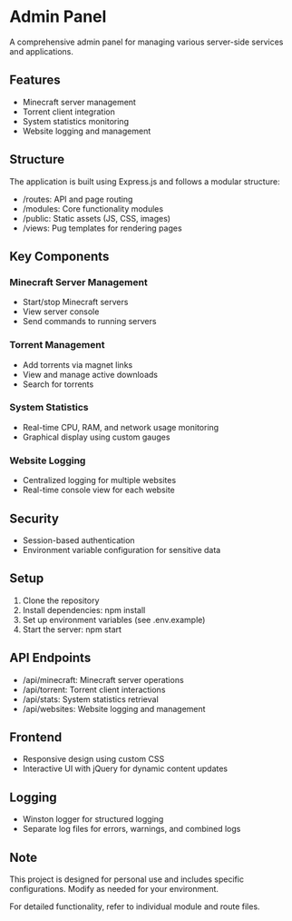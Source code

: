 # Admin Panel

A comprehensive admin panel for managing various server-side services and applications.

## Features

- Minecraft server management
- Torrent client integration
- System statistics monitoring
- Website logging and management

## Structure

The application is built using Express.js and follows a modular structure:

- /routes: API and page routing
- /modules: Core functionality modules
- /public: Static assets (JS, CSS, images)
- /views: Pug templates for rendering pages

## Key Components

### Minecraft Server Management

- Start/stop Minecraft servers
- View server console
- Send commands to running servers

### Torrent Management

- Add torrents via magnet links
- View and manage active downloads
- Search for torrents

### System Statistics

- Real-time CPU, RAM, and network usage monitoring
- Graphical display using custom gauges

### Website Logging

- Centralized logging for multiple websites
- Real-time console view for each website

## Security

- Session-based authentication
- Environment variable configuration for sensitive data

## Setup

1. Clone the repository
2. Install dependencies: npm install
3. Set up environment variables (see .env.example)
4. Start the server: npm start

## API Endpoints

- /api/minecraft: Minecraft server operations
- /api/torrent: Torrent client interactions
- /api/stats: System statistics retrieval
- /api/websites: Website logging and management

## Frontend

- Responsive design using custom CSS
- Interactive UI with jQuery for dynamic content updates

## Logging

- Winston logger for structured logging
- Separate log files for errors, warnings, and combined logs

## Note

This project is designed for personal use and includes specific configurations. Modify as needed for your environment.

For detailed functionality, refer to individual module and route files.
